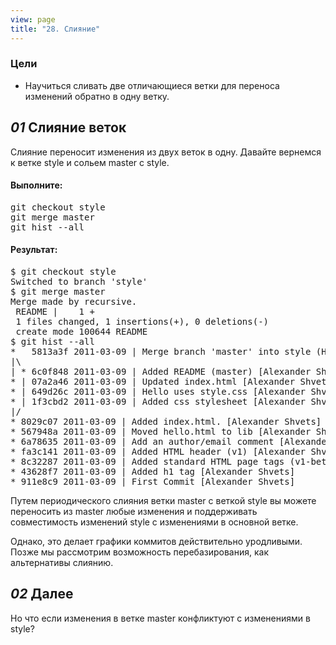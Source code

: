 ```yaml
---
view: page
title: "28. Слияние"
---
```


<h3>Цели</h3>

<ul><li>Научиться сливать две отличающиеся ветки для переноса изменений обратно в одну ветку.</li></ul>

<h2><em>01</em> Слияние веток</h2>

<p>Слияние переносит изменения из двух веток в одну. Давайте вернемся к ветке style и сольем master с style.</p>

<h4 class="h4-pre">Выполните:</h4>

<pre class="instructions">git checkout style
git merge master
git hist --all</pre>

<h4 class="h4-pre">Результат:</h4>

<pre class="sample">$ git checkout style
Switched to branch 'style'
$ git merge master
Merge made by recursive.
 README |    1 +
 1 files changed, 1 insertions(+), 0 deletions(-)
 create mode 100644 README
$ git hist --all
*   5813a3f 2011-03-09 | Merge branch 'master' into style (HEAD, style) [Alexander Shvets]
|\  
| * 6c0f848 2011-03-09 | Added README (master) [Alexander Shvets]
* | 07a2a46 2011-03-09 | Updated index.html [Alexander Shvets]
* | 649d26c 2011-03-09 | Hello uses style.css [Alexander Shvets]
* | 1f3cbd2 2011-03-09 | Added css stylesheet [Alexander Shvets]
|/  
* 8029c07 2011-03-09 | Added index.html. [Alexander Shvets]
* 567948a 2011-03-09 | Moved hello.html to lib [Alexander Shvets]
* 6a78635 2011-03-09 | Add an author/email comment [Alexander Shvets]
* fa3c141 2011-03-09 | Added HTML header (v1) [Alexander Shvets]
* 8c32287 2011-03-09 | Added standard HTML page tags (v1-beta) [Alexander Shvets]
* 43628f7 2011-03-09 | Added h1 tag [Alexander Shvets]
* 911e8c9 2011-03-09 | First Commit [Alexander Shvets]</pre>

<p>Путем периодического слияния ветки master с веткой style вы можете переносить из master любые изменения и поддерживать совместимость изменений style с изменениями в основной ветке.</p>

<p>Однако, это делает графики коммитов действительно уродливыми. Позже мы рассмотрим возможность перебазирования, как альтернативы слиянию.</p>

<h2><em>02</em> Далее</h2>

<p>Но что если изменения в ветке master конфликтуют с изменениями в style?</p>